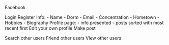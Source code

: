 Facebook

Login
Register
Info:
    - Name
    - Dorm
    - Email
    - Concentration
    - Hometown
    - Hobbies
    - Biography
Profile page:
    - info presented
    - posts sorted with most recent first
Edit your own profile
Make post

Search other users
Friend other users
View other users
